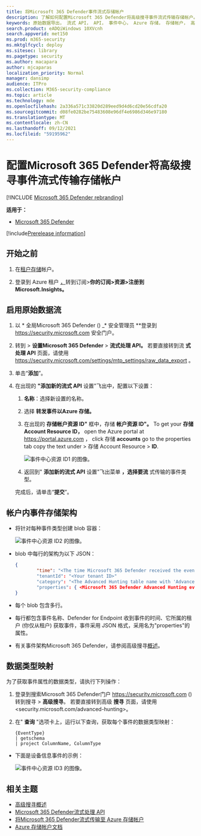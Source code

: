 ```yaml
---
title: 将Microsoft 365 Defender事件流式存储帐户
description: 了解如何配置Microsoft 365 Defender将高级搜寻事件流式传输存储帐户。
keywords: 原始数据导出， 流式 API， API， 事件中心， Azure 存储， 存储帐户， 高级搜寻， 原始数据共享
search.product: eADQiWindows 10XVcnh
search.appverid: met150
ms.prod: m365-security
ms.mktglfcycl: deploy
ms.sitesec: library
ms.pagetype: security
ms.author: macapara
author: mjcaparas
localization_priority: Normal
manager: dansimp
audience: ITPro
ms.collection: M365-security-compliance
ms.topic: article
ms.technology: mde
ms.openlocfilehash: 2a336a571c33820d289eed9d4d6cd20e56cdfa20
ms.sourcegitcommit: d08fe0282be75483608e96df4e6986d346e97180
ms.translationtype: MT
ms.contentlocale: zh-CN
ms.lasthandoff: 09/12/2021
ms.locfileid: "59195962"
---
```

# <a name="configure-microsoft-365-defender-to-stream-advanced-hunting-events-to-your-storage-account"></a>配置Microsoft 365 Defender将高级搜寻事件流式传输存储帐户

[!INCLUDE [Microsoft 365 Defender rebranding](../../includes/microsoft-defender.md)]


**适用于：**
- [Microsoft 365 Defender](https://go.microsoft.com/fwlink/?linkid=2118804)

[!include[Prerelease information](../../includes/prerelease.md)]

## <a name="before-you-begin"></a>开始之前

1. 在[租户存储](/azure/storage/common/storage-account-overview)帐户。

2. 登录到 Azure 租户 [，](https://ms.portal.azure.com/)转到订阅>**你的订阅>资源>注册到 Microsoft.Insights。**

## <a name="enable-raw-data-streaming"></a>启用原始数据流

1. 以 * 全局Microsoft 365 Defender () _* 安全管理员 **登录到 <https://security.microsoft.com> 安全门户。

2. 转到 \> **设置Microsoft 365 Defender** \> **流式处理 API。** 若要直接转到流 **式处理 API** 页面，请使用 <https://security.microsoft.com/settings/mtp_settings/raw_data_export> 。

3. 单击“**添加**”。

4. 在出现的 **"添加新的流式 API** 设置"飞出中，配置以下设置：
   1. **名称**：选择新设置的名称。
   2. 选择 **转发事件以Azure 存储。**
   3. 在出现的 **存储帐户资源 ID"** 框中，存储 **帐户资源 ID"。** To get your **存储 Account Resource ID，** open the Azure portal at <https://portal.azure.com> ， click 存储 **accounts** go to the properties tab copy the text under \> 存储 Account Resource \> **ID**.

      ![事件中心资源 ID1 的图像。](../defender-endpoint/images/storage-account-resource-id.png)

   4. 返回到" **添加新的流式 API** 设置"飞出菜单 **，选择要流** 式传输的事件类型。

   完成后，请单击“**提交**”。

## <a name="the-schema-of-the-events-in-the-storage-account"></a>帐户内事件存储架构

- 将针对每种事件类型创建 blob 容器：

  ![事件中心资源 ID2 的图像。](../defender-endpoint/images/storage-account-event-schema.png)

- blob 中每行的架构为以下 JSON：

  ```JSON
  {
          "time": "<The time Microsoft 365 Defender received the event>"
          "tenantId": "<Your tenant ID>"
          "category": "<The Advanced Hunting table name with 'AdvancedHunting-' prefix>"
          "properties": { <Microsoft 365 Defender Advanced Hunting event as Json> }
  }
  ```

- 每个 blob 包含多行。

- 每行都包含事件名称、Defender for Endpoint 收到事件的时间、它所属的租户 (你仅从租户) 获取事件，事件采用 JSON 格式，采用名为"properties"的属性。

- 有关事件架构Microsoft 365 Defender，请参阅高级搜寻[概述](../defender/advanced-hunting-overview.md)。

## <a name="data-types-mapping"></a>数据类型映射

为了获取事件属性的数据类型，请执行下列操作：

1. 登录到搜索Microsoft 365 Defender门户 <https://security.microsoft.com> () 转到搜寻 \> **高级搜寻**。 若要直接转到高级 **搜寻** 页面，请使用<security.microsoft.com/advanced-hunting>。

2. 在" **查询** "选项卡上，运行以下查询，获取每个事件的数据类型映射：

   ```text
   {EventType}
   | getschema
   | project ColumnName, ColumnType
   ```

- 下面是设备信息事件的示例：

  ![事件中心资源 ID3 的图像。](../defender-endpoint/images/machine-info-datatype-example.png)

## <a name="related-topics"></a>相关主题

- [高级搜寻概述](../defender/advanced-hunting-overview.md)
- [Microsoft 365 Defender流式处理 API](streaming-api.md)
- [将Microsoft 365 Defender流式传输至 Azure 存储帐户](streaming-api-storage.md)
- [Azure 存储帐户文档](/azure/storage/common/storage-account-overview)
